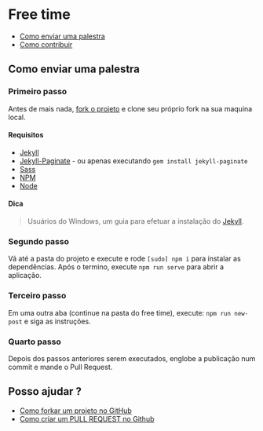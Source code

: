# Free time

* [Como enviar uma palestra](#como-enviar-uma-palestra)
* [Como contribuir](CONTRIBUTING.md)

## Como enviar uma palestra

### Primeiro passo
Antes de mais nada, [fork o projeto](https://github.com/free-time/free-time.github.io) e clone seu próprio fork na sua maquina local.

#### Requisitos

- [Jekyll](http://jekyllrb.com/docs/installation/)
- [Jekyll-Paginate](https://github.com/jekyll/jekyll-paginate) - ou apenas executando `gem install jekyll-paginate`
- [Sass](http://sass-lang.com/install)
- [NPM](https://docs.npmjs.com/getting-started/installing-node)
- [Node](https://nodejs.org/en/download/)

#### Dica

> Usuários do Windows, um guia para efetuar a instalação do [Jekyll](http://jekyll-windows.juthilo.com//).

### Segundo passo

Vá até a pasta do projeto e execute e rode `[sudo] npm i` para instalar as dependências. Após o termino, execute `npm run serve` para abrir a aplicação.

### Terceiro passo

Em uma outra aba (continue na pasta do free time), execute: `npm run new-post` e siga as instruções.

### Quarto passo

Depois dos passos anteriores serem executados, englobe a publicação num commit e mande o Pull Request.

## Posso ajudar ?

- [Como forkar um projeto no GitHub](https://www.youtube.com/watch?v=BEZu577eQmM)
- [Como criar um PULL REQUEST no Github](https://www.youtube.com/watch?v=E8MPe6tCMo8)
